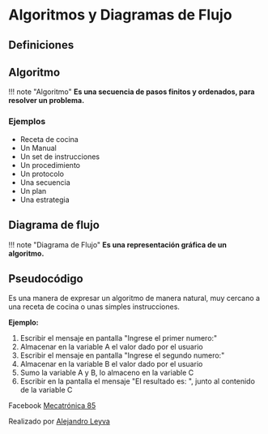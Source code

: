 # Algoritmos y Diagramas de Flujo

## Definiciones

## Algoritmo

!!! note "Algoritmo"
    **Es una secuencia de pasos finitos y ordenados, para resolver un problema.**

### Ejemplos

- Receta de cocina
- Un Manual
- Un set de instrucciones
- Un procedimiento
- Un protocolo
- Una secuencia
- Un plan
- Una estrategia

## Diagrama de flujo

!!! note "Diagrama de Flujo"
    **Es una representación gráfica de un algoritmo.**
    

## Pseudocódigo

Es una manera de expresar un algoritmo de manera natural, muy cercano a una receta de cocina o unas simples instrucciones.

**Ejemplo:**

1. Escribir el mensaje en pantalla "Ingrese el primer numero:"
2. Almacenar en la variable A el valor dado por el usuario
3. Escribir el mensaje en pantalla  "Ingrese el segundo numero:"
4. Almacenar en la variable B el valor dado por el usuario
5. Sumo la variable A y B, lo almaceno en la variable C
6. Escribir en la pantalla el mensaje "El resultado es: ", junto al contenido de la variable C



<!-- text autogenerated footer --> <p>Facebook <a href="https://www.facebook.com/mecatronica85/" target="_blank">Mecatrónica 85</a></p><p>Realizado por <a href="https://www.alejandro-leyva.com" target="_blank">Alejandro Leyva</a></p>